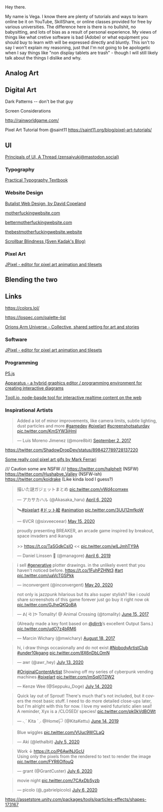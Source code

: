 Hey there.

My name is Vega. I know there are plenty of tutorials and ways to learn online be it on YouTube, SkillShare, or online classes provided for free by various universities. The difference here is there is no bullshit, no babysitting, and lots of bias as a result of personal experience. My views of things like what cretive software is bad (Adobe) or what equipment you should buy to learn with will be expressed directly and bluntly. This isn't to say I won't explain my reasoning, just that I'm not going to be apologetic when I say things like "non display tablets are trash" - though I will still likely talk about the things I dislike and why.

## Analog Art

## Digital Art

Dark Patterns -- don't be that guy

Screen Considerations

http://rainworldgame.com/

Pixel Art Tutorial from @saint11 https://saint11.org/blog/pixel-art-tutorials/

## UI

[Principals of UI, A Thread (zensaiyuki@mastodon.social)](https://mastodon.social/@zensaiyuki/102683452946911475)

### Typography

[Practical Typography Textbook](https://practicaltypography.com/)

### Website Design

[Butalist Web Design, by David Copeland](https://brutalist-web.design/)

[motherfuckingwebsite.com](http://motherfuckingwebsite.com/)

[bettermotherfuckingwebsite.com](http://bettermotherfuckingwebsite.com/)

[thebestmotherfuckingwebsite.website](https://thebestmotherfucking.website/)

[Scrollbar Blindness (Sven Kadak's Blog)](https://svenkadak.com/blog/scrollbar-blindness)

### Pixel Art

[JPixel - editor for pixel art animation and tilesets](https://emad.itch.io/jpixel)

## Blending the two



## Links

https://colors.lol/

https://lospec.com/palette-list

[Orions Arm Universe - Collective, shared setting for art and stories](https://www.orionsarm.com/)

### Software

[JPixel - editor for pixel art animation and tilesets](https://emad.itch.io/jpixel)

### Programming

[P5.js](https://p5js.org/)

[Apparatus - a hybrid graphics editor / programming environment for creating interactive diagrams](https://github.com/cdglabs/apparatus)

[Tooll.io, node-basde tool for interactive realtime content on the web](http://tooll.io/)

### Inspirational Artists

<blockquote class="twitter-tweet"><p lang="en" dir="ltr">Added a lot of minor improvements, like camera limits, subtle lighting, dust particles and more <a href="https://twitter.com/hashtag/gamedev?src=hash&amp;ref_src=twsrc%5Etfw">#gamedev</a> <a href="https://twitter.com/hashtag/pixelart?src=hash&amp;ref_src=twsrc%5Etfw">#pixelart</a> <a href="https://twitter.com/hashtag/screenshotsaturday?src=hash&amp;ref_src=twsrc%5Etfw">#screenshotsaturday</a> <a href="https://t.co/KmSYW3iHml">pic.twitter.com/KmSYW3iHml</a></p>&mdash; Luis Moreno Jimenez (@more8bit) <a href="https://twitter.com/more8bit/status/904107654196469761?ref_src=twsrc%5Etfw">September 2, 2017</a></blockquote> <script async src="https://platform.twitter.com/widgets.js" charset="utf-8"></script>

https://twitter.com/ShadowDropDev/status/898427789728137220

[Some really cool pixel art gifs by Mark Ferrari](https://elosilla.tumblr.com/post/84414400172/pixel-art-by-mark-ferrari)

 /// Caution some are NSFW ///
https://twitter.com/halphelt (NSFW)
https://twitter.com/Hushabye_Valley (NSFW-ish)
https://twitter.com/koidrake (Like kinda lood I guess?)

<blockquote class="twitter-tweet"><p lang="ja" dir="ltr">描いた謎ガジェットまとめ <a href="https://t.co/vWd4comxex">pic.twitter.com/vWd4comxex</a></p>&mdash; アカサカハル (@Akasaka_haru) <a href="https://twitter.com/Akasaka_haru/status/1247092405452427265?ref_src=twsrc%5Etfw">April 6, 2020</a></blockquote> <script async src="https://platform.twitter.com/widgets.js" charset="utf-8"></script>

<blockquote class="twitter-tweet"><p lang="und" dir="ltr">🛰️<a href="https://twitter.com/hashtag/pixelart?src=hash&amp;ref_src=twsrc%5Etfw">#pixelart</a> <a href="https://twitter.com/hashtag/%E3%83%89%E3%83%83%E3%83%88%E7%B5%B5?src=hash&amp;ref_src=twsrc%5Etfw">#ドット絵</a> <a href="https://twitter.com/hashtag/animation?src=hash&amp;ref_src=twsrc%5Etfw">#animation</a> <a href="https://t.co/3UU12mfkoW">pic.twitter.com/3UU12mfkoW</a></p>&mdash; 6VCR (@sixveeceear) <a href="https://twitter.com/sixveeceear/status/1261325631876456460?ref_src=twsrc%5Etfw">May 15, 2020</a></blockquote> <script async src="https://platform.twitter.com/widgets.js" charset="utf-8"></script>

<blockquote class="twitter-tweet"><p lang="en" dir="ltr">proudly presenting BREAKER, an arcade game inspired by breakout, space invaders and ikaruga<br><br>&gt;&gt; <a href="https://t.co/TaSGdkCslO">https://t.co/TaSGdkCslO</a> &lt;&lt; <a href="https://t.co/wlLJmhTY9A">pic.twitter.com/wlLJmhTY9A</a></p>&mdash; Daniel Linssen 🦊 (@managore) <a href="https://twitter.com/managore/status/1114472429907136512?ref_src=twsrc%5Etfw">April 6, 2019</a></blockquote> <script async src="https://platform.twitter.com/widgets.js" charset="utf-8"></script>

<blockquote class="twitter-tweet"><p lang="en" dir="ltr">i sell <a href="https://twitter.com/hashtag/generative?src=hash&amp;ref_src=twsrc%5Etfw">#generative</a> plotter drawings. in the unlikely event that you haven&#39;t noticed before. <a href="https://t.co/1FuhPZHNt3">https://t.co/1FuhPZHNt3</a> <a href="https://twitter.com/hashtag/art?src=hash&amp;ref_src=twsrc%5Etfw">#art</a> <a href="https://t.co/uaVcTGSPkk">pic.twitter.com/uaVcTGSPkk</a></p>&mdash; inconvergent (@inconvergent) <a href="https://twitter.com/inconvergent/status/1263036517993394183?ref_src=twsrc%5Etfw">May 20, 2020</a></blockquote> <script async src="https://platform.twitter.com/widgets.js" charset="utf-8"></script>

<blockquote class="twitter-tweet"><p lang="en" dir="ltr">not only is jazzpunk hilarious but its also super stylish? like i could share screenshots of this game forever just go buy it right now ok <a href="https://t.co/GJheQKQoBA">pic.twitter.com/GJheQKQoBA</a></p>&mdash; ᕕ( ᐛ )ᕗ Tomality! @ Animal Crossing (@tomality) <a href="https://twitter.com/tomality/status/875432469092331520?ref_src=twsrc%5Etfw">June 15, 2017</a></blockquote> <script async src="https://platform.twitter.com/widgets.js" charset="utf-8"></script>

<blockquote class="twitter-tweet"><p lang="en" dir="ltr">(Already made a key font based on <a href="https://twitter.com/djrrb?ref_src=twsrc%5Etfw">@djrrb</a>’s excellent Output Sans.) <a href="https://t.co/udO7z4bRM6">pic.twitter.com/udO7z4bRM6</a></p>&mdash; Marcin Wichary (@mwichary) <a href="https://twitter.com/mwichary/status/898656890237759489?ref_src=twsrc%5Etfw">August 18, 2017</a></blockquote> <script async src="https://platform.twitter.com/widgets.js" charset="utf-8"></script>

<blockquote class="twitter-tweet"><p lang="en" dir="ltr">hi, i draw things occasionally and do not exist <a href="https://twitter.com/hashtag/NobodyArtistClub?src=hash&amp;ref_src=twsrc%5Etfw">#NobodyArtistClub</a> <a href="https://twitter.com/hashtag/under10kgang?src=hash&amp;ref_src=twsrc%5Etfw">#under10kgang</a> <a href="https://t.co/8X6nDbLOmN">pic.twitter.com/8X6nDbLOmN</a></p>&mdash; awr (@awr_hey) <a href="https://twitter.com/awr_hey/status/1282550126272221185?ref_src=twsrc%5Etfw">July 13, 2020</a></blockquote> <script async src="https://platform.twitter.com/widgets.js" charset="utf-8"></script>

<blockquote class="twitter-tweet"><p lang="en" dir="ltr"><a href="https://twitter.com/hashtag/OriginalContentArtist?src=hash&amp;ref_src=twsrc%5Etfw">#OriginalContentArtist</a> Showing off my series of cyberpunk vending machines <a href="https://twitter.com/hashtag/pixelart?src=hash&amp;ref_src=twsrc%5Etfw">#pixelart</a> <a href="https://t.co/imSqI0TDW2">pic.twitter.com/imSqI0TDW2</a></p>&mdash; Kenze Wee (@Seppuku_Doge) <a href="https://twitter.com/Seppuku_Doge/status/1283025368807403521?ref_src=twsrc%5Etfw">July 14, 2020</a></blockquote> <script async src="https://platform.twitter.com/widgets.js" charset="utf-8"></script>

<blockquote class="twitter-tweet"><p lang="en" dir="ltr">Quick lay out of Sprout! There&#39;s much that&#39;s not included, but it covers the most basic stuff. I need to do more detailed close-ups later, but I&#39;m alright with this for now. I love my weird futuristic alien seal! <br>A reminder, Xyx is a /CLOSED/ species! <a href="https://t.co/pk0kVdBOWt">pic.twitter.com/pk0kVdBOWt</a></p>&mdash; ˗ˏˋ Kita ˊˎ˗ @Home🏳️ (@KitaKettu) <a href="https://twitter.com/KitaKettu/status/1139340364811329537?ref_src=twsrc%5Etfw">June 14, 2019</a></blockquote> <script async src="https://platform.twitter.com/widgets.js" charset="utf-8"></script>

<blockquote class="twitter-tweet" data-conversation="none"><p lang="en" dir="ltr">Blue wiggles <a href="https://t.co/VUuc9WCLaQ">pic.twitter.com/VUuc9WCLaQ</a></p>&mdash; Aki (@lethalbit) <a href="https://twitter.com/lethalbit/status/1279923961489391619?ref_src=twsrc%5Etfw">July 5, 2020</a></blockquote> <script async src="https://platform.twitter.com/widgets.js" charset="utf-8"></script>

<blockquote class="twitter-tweet"><p lang="en" dir="ltr">Work ↓ <a href="https://t.co/P6AwlNJGcU">https://t.co/P6AwlNJGcU</a><br>Using only the pixels from the rendered to text to render the image <a href="https://t.co/FYR6OIfouQ">pic.twitter.com/FYR6OIfouQ</a></p>&mdash; grant (@GrantCuster) <a href="https://twitter.com/GrantCuster/status/1280238732176535552?ref_src=twsrc%5Etfw">July 6, 2020</a></blockquote> <script async src="https://platform.twitter.com/widgets.js" charset="utf-8"></script>

<blockquote class="twitter-tweet"><p lang="en" dir="ltr">movie night <a href="https://t.co/7CAxDbSyzb">pic.twitter.com/7CAxDbSyzb</a></p>&mdash; picolo (@_gabrielpicolo) <a href="https://twitter.com/_gabrielpicolo/status/1280182450950414336?ref_src=twsrc%5Etfw">July 6, 2020</a></blockquote> <script async src="https://platform.twitter.com/widgets.js" charset="utf-8"></script>

https://assetstore.unity.com/packages/tools/particles-effects/shapes-173167